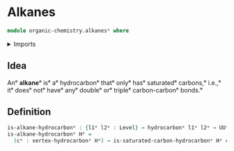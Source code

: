 # Alkanes

```agda
module organic-chemistry.alkanesᵉ where
```

<details><summary>Imports</summary>

```agda
open import foundation.universe-levelsᵉ

open import organic-chemistry.hydrocarbonsᵉ
open import organic-chemistry.saturated-carbonsᵉ
```

</details>

## Idea

Anᵉ **alkane**ᵉ isᵉ aᵉ hydrocarbonᵉ thatᵉ onlyᵉ hasᵉ saturatedᵉ carbons,ᵉ i.e.,ᵉ itᵉ doesᵉ
notᵉ haveᵉ anyᵉ doubleᵉ orᵉ tripleᵉ carbon-carbonᵉ bonds.ᵉ

## Definition

```agda
is-alkane-hydrocarbonᵉ : {l1ᵉ l2ᵉ : Level} → hydrocarbonᵉ l1ᵉ l2ᵉ → UUᵉ (l1ᵉ ⊔ l2ᵉ)
is-alkane-hydrocarbonᵉ Hᵉ =
  (cᵉ : vertex-hydrocarbonᵉ Hᵉ) → is-saturated-carbon-hydrocarbonᵉ Hᵉ cᵉ
```